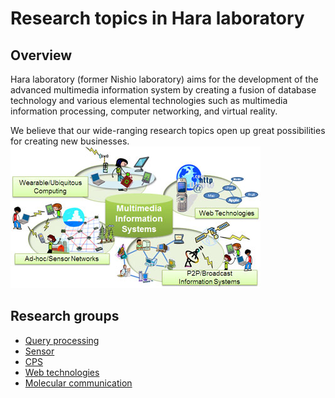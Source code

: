 # Research topics in Hara laboratory

## Overview
Hara laboratory (former Nishio laboratory) aims for the development of the advanced multimedia information system by creating a fusion of database technology and various elemental technologies such as multimedia information processing, computer networking, and virtual reality.

We believe that our wide-ranging research topics open up great possibilities for creating new businesses.
  ![](./img/hara-lab-en.jpg)


## Research groups
  * [Query processing](data.md)
  * [Sensor](http://www-mmde.ist.osaka-u.ac.jp/~maekawa/sensing/#googtrans%28ja|en%29)
  * [CPS](cps.md)
  * [Web technologies](contents.md)
  * [Molecular communication](m-comm.md)
